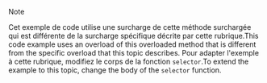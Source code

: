 > [!NOTE]
>  <span data-ttu-id="8a155-101">Cet exemple de code utilise une surcharge de cette méthode surchargée qui est différente de la surcharge spécifique décrite par cette rubrique.</span><span class="sxs-lookup"><span data-stu-id="8a155-101">This code example uses an overload of this overloaded method that is different from the specific overload that this topic describes.</span></span> <span data-ttu-id="8a155-102">Pour adapter l'exemple à cette rubrique, modifiez le corps de la fonction `selector`.</span><span class="sxs-lookup"><span data-stu-id="8a155-102">To extend the example to this topic, change the body of the `selector` function.</span></span>